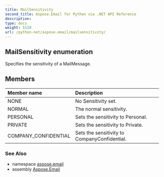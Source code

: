 ```yaml
---
title: MailSensitivity
second_title: Aspose.Email for Python via .NET API Reference
description: 
type: docs
weight: 5110
url: /python-net/aspose.email/mailsensitivity/
---
```


## MailSensitivity enumeration

Specifies the sensitivity of a MailMessage.

## Members
| Member name | Description |
| :- | :- |
|NONE|No Sensitivity set.|
|NORMAL|The normal sensitivity.|
|PERSONAL|Sets the sensitivity to Personal.|
|PRIVATE|Sets the sensitivity to Private.|
|COMPANY_CONFIDENTIAL|Sets the sensitivity to CompanyConfidential.|

### See Also

* namespace [aspose.email](/email/python-net/aspose.email/)
* assembly [Aspose.Email](/email/python-net/)

